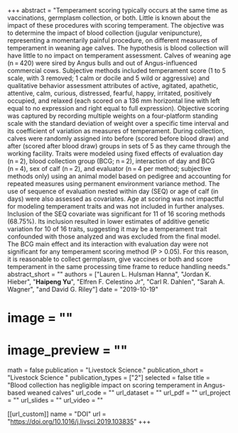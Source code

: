 +++ 
abstract = "Temperament scoring typically occurs at the same time as vaccinations, germplasm collection, or both. Little is known about the impact of these procedures with scoring temperament. The objective was to determine the impact of blood collection (jugular venipuncture), representing a momentarily painful procedure, on different measures of temperament in weaning age calves. The hypothesis is blood collection will have little to no impact on temperament assessment. Calves of weaning age (n = 420) were sired by Angus bulls and out of Angus-influenced commercial cows. Subjective methods included temperament score (1 to 5 scale, with 3 removed; 1 calm or docile and 5 wild or aggressive) and qualitative behavior assessment attributes of active, agitated, apathetic, attentive, calm, curious, distressed, fearful, happy, irritated, positively occupied, and relaxed (each scored on a 136 mm horizontal line with left equal to no expression and right equal to full expression). Objective scoring was captured by recording multiple weights on a four-platform standing scale with the standard deviation of weight over a specific time interval and its coefficient of variation as measures of temperament. During collection, calves were randomly assigned into before (scored before blood draw) and after (scored after blood draw) groups in sets of 5 as they came through the working facility. Traits were modeled using fixed effects of evaluation day (n = 2), blood collection group (BCG; n = 2), interaction of day and BCG (n = 4), sex of calf (n = 2), and evaluator (n = 4 per method; subjective methods only) using an animal model based on pedigree and accounting for repeated measures using permanent environment variance method. The use of sequence of evaluation nested within day (SEQ) or age of calf (in days) were also assessed as covariates. Age at scoring was not impactful for modeling temperament traits and was not included in further analyses. Inclusion of the SEQ covariate was significant for 11 of 16 scoring methods (68.75%). Its inclusion resulted in lower estimates of additive genetic variation for 10 of 16 traits, suggesting it may be a temperament trait confounded with those analyzed and was excluded from the final model. The BCG main effect and its interaction with evaluation day were not significant for any temperament scoring method (P > 0.05). For this reason, it is reasonable to collect germplasm, give vaccines or both and score temperament in the same processing time frame to reduce handling needs."
abstract_short = ""
authors = ["Lauren L. Hulsman Hanna", "Jordan K. Hieber", "__Haipeng Yu__", "Elfren F. Celestino Jr", "Carl R. Dahlen", "Sarah A. Wagner", "and David G. Riley"]
date = "2019-10-19"
# image = ""
# image_preview = ""
math = false
publication = "Livestock Science."
publication_short = "Livestock Science "
publication_types = ["2"]
selected = false
title = "Blood collection has negligible impact on scoring temperament in Angus-based weaned calves"
url_code = ""
url_dataset = ""
url_pdf = ""
url_project = ""
url_slides = ""
url_video = ""

[[url_custom]]
name = "DOI"
url = "https://doi.org/10.1016/j.livsci.2019.103835"
+++
